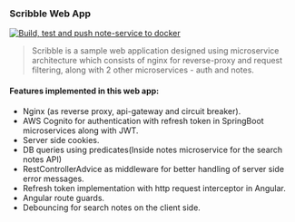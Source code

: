 ### Scribble Web App
[![Build, test and push note-service to docker](https://github.com/lakshyajit165/scribble/actions/workflows/main.yml/badge.svg?branch=master)](https://github.com/lakshyajit165/scribble/actions/workflows/main.yml)
> Scribble is a sample web application designed using microservice architecture which consists of nginx for reverse-proxy and request filtering, along with 2 other microservices - auth and notes.

#### Features implemented in this web app:
- Nginx (as reverse proxy, api-gateway and circuit breaker).
- AWS Cognito for authentication with refresh token in SpringBoot microservices along with JWT.
- Server side cookies.
- DB queries using predicates(Inside notes microservice for the search notes API)
- RestControllerAdvice as middleware for better handling of server side error messages.
- Refresh token implementation with http request interceptor in Angular.
- Angular route guards.
- Debouncing for search notes on the client side.
